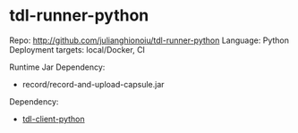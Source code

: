 # tdl-runner-python

Repo: http://github.com/julianghionoiu/tdl-runner-python
Language: Python
Deployment targets: local/Docker, CI

Runtime Jar Dependency:

- record/record-and-upload-capsule.jar

Dependency:

- [tdl-client-python](tdl-client-python.md)